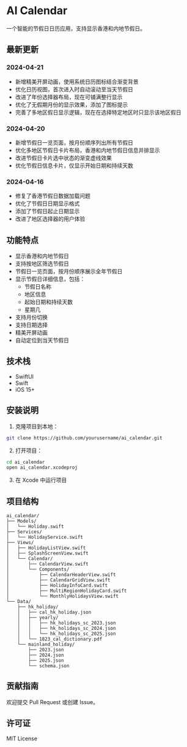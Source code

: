 # AI Calendar

一个智能的节假日日历应用，支持显示香港和内地节假日。

## 最新更新

### 2024-04-21
- 新增精美开屏动画，使用系统日历图标结合渐变背景
- 优化日历视图，首次进入时自动滚动至当天节假日
- 改进了年份选择器布局，现在可铺满整行显示
- 优化了无假期月份的显示效果，添加了图标提示
- 完善了多地区假日显示逻辑，现在在选择特定地区时只显示该地区假日

### 2024-04-20
- 新增节假日一览页面，按月份顺序列出所有节假日
- 优化多地区节假日卡片布局，香港和内地节假日信息并排显示
- 改进节假日卡片选中状态的渐变虚线效果
- 优化节假日信息卡片，仅显示开始日期和持续天数

### 2024-04-16
- 修复了香港节假日数据加载问题
- 优化了节假日日期显示格式
- 添加了节假日起止日期显示
- 改进了地区选择器的用户体验

## 功能特点

- 显示香港和内地节假日
- 支持按地区筛选节假日
- 节假日一览页面，按月份顺序展示全年节假日
- 显示节假日详细信息，包括：
  - 节假日名称
  - 地区信息
  - 起始日期和持续天数
  - 星期几
- 支持月份切换
- 支持日期选择
- 精美开屏动画
- 自动定位到当天节假日

## 技术栈

- SwiftUI
- Swift
- iOS 15+

## 安装说明

1. 克隆项目到本地：
```bash
git clone https://github.com/yourusername/ai_calendar.git
```

2. 打开项目：
```bash
cd ai_calendar
open ai_calendar.xcodeproj
```

3. 在 Xcode 中运行项目

## 项目结构

```
ai_calendar/
├── Models/
│   └── Holiday.swift
├── Services/
│   └── HolidayService.swift
├── Views/
│   ├── HolidayListView.swift
│   ├── SplashScreenView.swift
│   └── Calendar/
│       ├── CalendarView.swift
│       └── Components/
│           ├── CalendarHeaderView.swift
│           ├── CalendarGridView.swift
│           ├── HolidayInfoCard.swift
│           ├── MultiRegionHolidayCard.swift
│           └── MonthlyHolidaysView.swift
└── Data/
    ├── hk_holiday/
    │   ├── cal_hk_holiday.json
    │   ├── yearly/
    │   │   ├── hk_holidays_sc_2023.json
    │   │   ├── hk_holidays_sc_2024.json
    │   │   └── hk_holidays_sc_2025.json
    │   └── 1823_cal_dictionary.pdf
    └── mainland_holiday/
        ├── 2023.json
        ├── 2024.json
        ├── 2025.json
        └── schema.json
```

## 贡献指南

欢迎提交 Pull Request 或创建 Issue。

## 许可证

MIT License